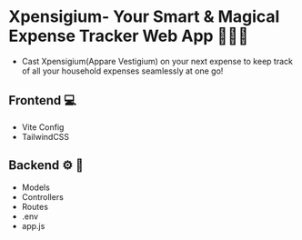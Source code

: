 #    Xpensigium- Your Smart & Magical Expense Tracker Web App 📔📝🎶
-  Cast Xpensigium(Appare Vestigium) on your next expense to keep track of all your household expenses seamlessly at one go!
##  **Frontend 💻**
  - Vite Config
  - TailwindCSS

## **Backend ⚙ 🔄**
   - Models
   - Controllers
   - Routes
   - .env
   - app.js
